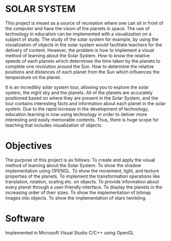 # SOLAR SYSTEM
This project is meant as a source of recreation where one can sit in front of the computer and have the vision of the planets in space.
The use of technology in education can be implemented with a visualization on a subject of study. The study 
of the solar system for example, by using the visualization of objects in the solar system would facilitate teachers 
for the delivery of content. However, the problem is how to implement a visual method of learning about the 
Solar System. How to know the relative speeds of each planets which determines the time taken by the planets 
to complete one revolution around the Sun. How to determine the relative positions and distances of each planet 
from the Sun which influences the temperature on the planet.

It is an incredibly solar system tour, allowing you to explore the solar system, the night sky and the 
planets. All of the planets are accurately positioned based on where they are present in the Solar System, and 
the tour contains interesting facts and information about each planet in the solar system. Due to the rapid increase 
in the development of technology, education learning is now using technology in order to deliver more 
interesting and easily memorable contents. Thus, there is huge scope for teaching that includes visualization of 
objects.
# Objectives
The purpose of this project is as follows: 
To create and apply the visual method of learning about the Solar System. To show the shadow implementation using OPENGL. 
To show the movement, light, and texture properties of the planets. 
To implement the transformation operations like translation, rotation, scaling etc. on objects. 
To provide information about every planet through a user-friendly interface.
To display the planets in the increasing order of their sizes. 
To show the implementation of bitmap images into objects. 
To show the implementation of stars twinkling.


# Software
Implemented in Microsoft Visual Studio C/C++ using OpenGL
